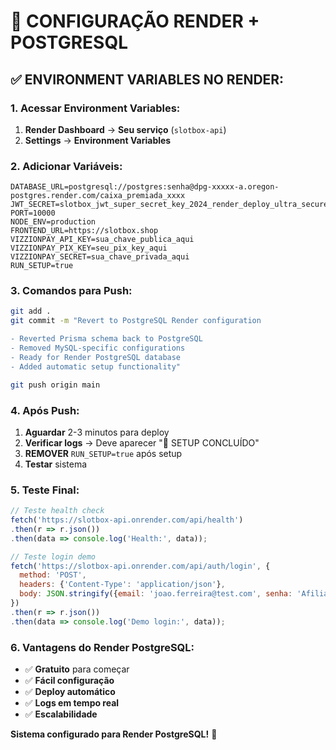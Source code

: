 # 🚀 CONFIGURAÇÃO RENDER + POSTGRESQL

## ✅ **ENVIRONMENT VARIABLES NO RENDER:**

### **1. Acessar Environment Variables:**
1. **Render Dashboard** → **Seu serviço** (`slotbox-api`)
2. **Settings** → **Environment Variables**

### **2. Adicionar Variáveis:**
```
DATABASE_URL=postgresql://postgres:senha@dpg-xxxxx-a.oregon-postgres.render.com/caixa_premiada_xxxx
JWT_SECRET=slotbox_jwt_super_secret_key_2024_render_deploy_ultra_secure
PORT=10000
NODE_ENV=production
FRONTEND_URL=https://slotbox.shop
VIZZIONPAY_API_KEY=sua_chave_publica_aqui
VIZZIONPAY_PIX_KEY=seu_pix_key_aqui
VIZZIONPAY_SECRET=sua_chave_privada_aqui
RUN_SETUP=true
```

### **3. Comandos para Push:**
```bash
git add .
git commit -m "Revert to PostgreSQL Render configuration

- Reverted Prisma schema back to PostgreSQL
- Removed MySQL-specific configurations
- Ready for Render PostgreSQL database
- Added automatic setup functionality"

git push origin main
```

### **4. Após Push:**
1. **Aguardar** 2-3 minutos para deploy
2. **Verificar logs** → Deve aparecer "🎉 SETUP CONCLUÍDO"
3. **REMOVER** `RUN_SETUP=true` após setup
4. **Testar** sistema

### **5. Teste Final:**
```javascript
// Teste health check
fetch('https://slotbox-api.onrender.com/api/health')
.then(r => r.json())
.then(data => console.log('Health:', data));

// Teste login demo
fetch('https://slotbox-api.onrender.com/api/auth/login', {
  method: 'POST', 
  headers: {'Content-Type': 'application/json'},
  body: JSON.stringify({email: 'joao.ferreira@test.com', senha: 'Afiliado@123'})
})
.then(r => r.json())
.then(data => console.log('Demo login:', data));
```

### **6. Vantagens do Render PostgreSQL:**
- ✅ **Gratuito** para começar
- ✅ **Fácil configuração**
- ✅ **Deploy automático**
- ✅ **Logs em tempo real**
- ✅ **Escalabilidade**

**Sistema configurado para Render PostgreSQL!** 🎉
